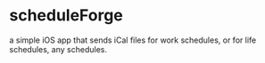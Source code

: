 # scheduleForge
a simple iOS app that sends iCal files for work schedules, or for life schedules, any schedules. 
